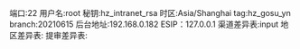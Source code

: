 端口:22
用户名:root
秘钥:hz_intranet_rsa
时区:Asia/Shanghai
tag:hz_gosu_yn
branch:20210615
后台地址:192.168.0.182
ESIP：127.0.0.1
渠道差异表:input
地区差异表:
提审差异表:
